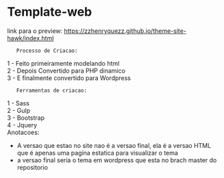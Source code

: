 # Template-web 
link para o preview: https://zzhenryquezz.github.io/theme-site-hawk/index.html</br>
       
       Processo de Criacao:
       
 1 - Feito primeiramente modelando html</br>
 2 - Depois Convertido para PHP dinamico</br>
 3 - E finalmente convertido para Wordpress</br>
 
       Ferramentas de criacao:
 
 1 - Sass</br>
 2 - Gulp</br>
 3 - Bootstrap</br>
 4 - Jquery</br>
Anotacoes:</br>
* A versao que estao no site nao é a versao final, ela é a versao HTML que é apenas uma pagina estatica para visualizar o tema</br>
* a versao final seria o tema em wordpress que esta no brach master do repositorio</br>
